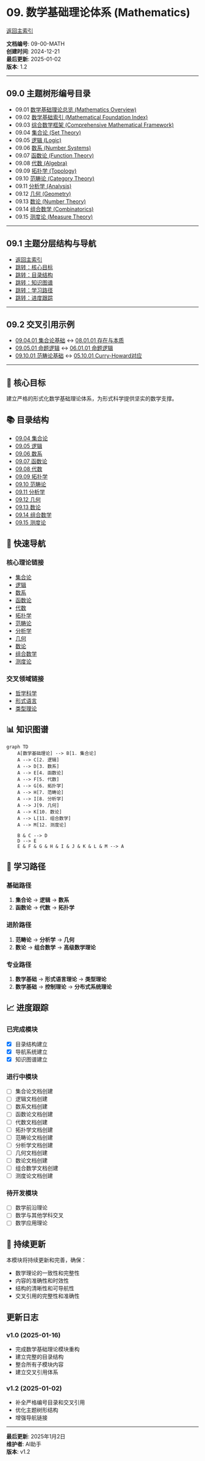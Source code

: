 # 09. 数学基础理论体系 (Mathematics)

[返回主索引](../00_Master_Index/00_主索引-形式科学体系.md)

**文档编号**: 09-00-MATH  
**创建时间**: 2024-12-21  
**最后更新**: 2025-01-02  
**版本**: 1.2

---

## 09.0 主题树形编号目录

- 09.01 [数学基础理论总览 (Mathematics Overview)](./README.md)
- 09.02 [数学基础索引 (Mathematical Foundation Index)](./01_Mathematical_Foundation_Index.md)
- 09.03 [综合数学框架 (Comprehensive Mathematical Framework)](./01_Comprehensive_Mathematical_Framework.md)
- 09.04 [集合论 (Set Theory)](./01_Set_Theory/)
- 09.05 [逻辑 (Logic)](./02_Logic/)
- 09.06 [数系 (Number Systems)](./03_Number_Systems/)
- 09.07 [函数论 (Function Theory)](./04_Function_Theory/)
- 09.08 [代数 (Algebra)](./05_Algebra/)
- 09.09 [拓扑学 (Topology)](./06_Topology/)
- 09.10 [范畴论 (Category Theory)](./07_Category_Theory/)
- 09.11 [分析学 (Analysis)](./08_Analysis/)
- 09.12 [几何 (Geometry)](./09_Geometry/)
- 09.13 [数论 (Number Theory)](./10_Number_Theory/)
- 09.14 [组合数学 (Combinatorics)](./11_Combinatorics/)
- 09.15 [测度论 (Measure Theory)](./12_Measure_Theory/)

---

## 09.1 主题分层结构与导航

- [返回主索引](../00_Master_Index/00_主索引-形式科学体系.md)
- [跳转：核心目标](#核心目标)
- [跳转：目录结构](#目录结构)
- [跳转：知识图谱](#知识图谱)
- [跳转：学习路径](#学习路径)
- [跳转：进度跟踪](#进度跟踪)

---

## 09.2 交叉引用示例

- [09.04.01 集合论基础](./01_Set_Theory/) ↔ [08.01.01 存在与本质](../08_Philosophy_Science/01_Metaphysics/)
- [09.05.01 命题逻辑](./02_Logic/) ↔ [06.01.01 命题逻辑](../06_Logic_Theory/01_Propositional_Logic.md)
- [09.10.01 范畴论基础](./07_Category_Theory/) ↔ [05.10.01 Curry-Howard对应](../05_Type_Theory/04.5_Curry_Howard_Correspondence.md)

---

## 🎯 核心目标

建立严格的形式化数学基础理论体系，为形式科学提供坚实的数学支撑。

## 📚 目录结构

- [09.04 集合论](./01_Set_Theory/)
- [09.05 逻辑](./02_Logic/)
- [09.06 数系](./03_Number_Systems/)
- [09.07 函数论](./04_Function_Theory/)
- [09.08 代数](./05_Algebra/)
- [09.09 拓扑学](./06_Topology/)
- [09.10 范畴论](./07_Category_Theory/)
- [09.11 分析学](./08_Analysis/)
- [09.12 几何](./09_Geometry/)
- [09.13 数论](./10_Number_Theory/)
- [09.14 组合数学](./11_Combinatorics/)
- [09.15 测度论](./12_Measure_Theory/)

## 🔗 快速导航

### 核心理论链接

- [集合论](./01_Set_Theory/)
- [逻辑](./02_Logic/)
- [数系](./03_Number_Systems/)
- [函数论](./04_Function_Theory/)
- [代数](./05_Algebra/)
- [拓扑学](./06_Topology/)
- [范畴论](./07_Category_Theory/)
- [分析学](./08_Analysis/)
- [几何](./09_Geometry/)
- [数论](./10_Number_Theory/)
- [组合数学](./11_Combinatorics/)
- [测度论](./12_Measure_Theory/)

### 交叉领域链接

- [哲学科学](../08_Philosophy_Science/README.md)
- [形式语言](../07_Formal_Language/README.md)
- [类型理论](../05_Type_Theory/README.md)

## 📊 知识图谱

```mermaid
graph TD
    A[数学基础理论] --> B[1. 集合论]
    A --> C[2. 逻辑]
    A --> D[3. 数系]
    A --> E[4. 函数论]
    A --> F[5. 代数]
    A --> G[6. 拓扑学]
    A --> H[7. 范畴论]
    A --> I[8. 分析学]
    A --> J[9. 几何]
    A --> K[10. 数论]
    A --> L[11. 组合数学]
    A --> M[12. 测度论]
    
    B & C --> D
    D --> E
    E & F & G & H & I & J & K & L & M --> A
```

## 🎯 学习路径

### 基础路径

1. **集合论** → **逻辑** → **数系**
2. **函数论** → **代数** → **拓扑学**

### 进阶路径

1. **范畴论** → **分析学** → **几何**
2. **数论** → **组合数学** → **高级数学理论**

### 专业路径

1. **数学基础** → **形式语言理论** → **类型理论**
2. **数学基础** → **控制理论** → **分布式系统理论**

## 📈 进度跟踪

### 已完成模块

- [x] 目录结构建立
- [x] 导航系统建立
- [x] 知识图谱建立

### 进行中模块

- [ ] 集合论文档创建
- [ ] 逻辑文档创建
- [ ] 数系文档创建
- [ ] 函数论文档创建
- [ ] 代数文档创建
- [ ] 拓扑学文档创建
- [ ] 范畴论文档创建
- [ ] 分析学文档创建
- [ ] 几何文档创建
- [ ] 数论文档创建
- [ ] 组合数学文档创建
- [ ] 测度论文档创建

### 待开发模块

- [ ] 数学前沿理论
- [ ] 数学与其他学科交叉
- [ ] 数学应用理论

## 🔄 持续更新

本模块将持续更新和完善，确保：

- 数学理论的一致性和完整性
- 内容的准确性和时效性
- 结构的清晰性和可导航性
- 交叉引用的完整性和准确性

## 更新日志

### v1.0 (2025-01-16)

- 完成数学基础理论模块重构
- 建立完整的目录结构
- 整合所有子模块内容
- 建立交叉引用体系

### v1.2 (2025-01-02)

- 补全严格编号目录和交叉引用
- 优化主题树形结构
- 增强导航链接

---

**最后更新**: 2025年1月2日  
**维护者**: AI助手  
**版本**: v1.2
